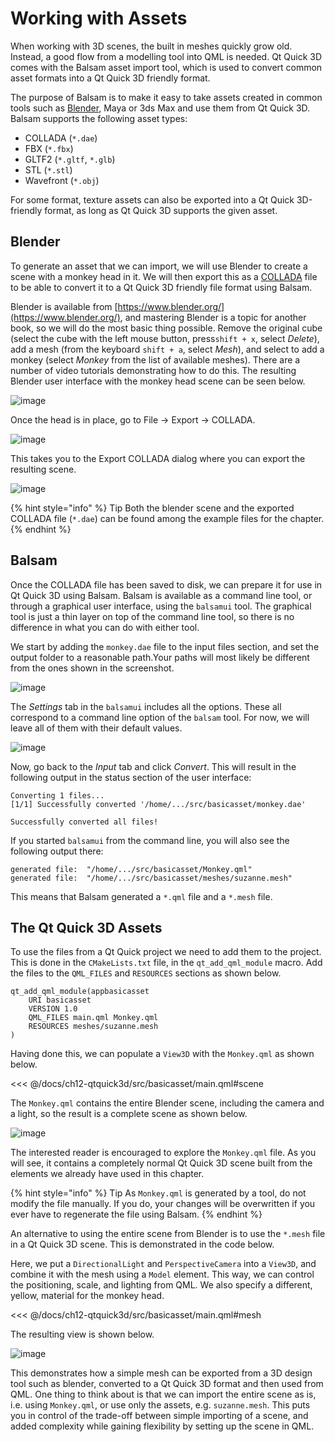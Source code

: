 # Working with Assets

When working with 3D scenes, the built in meshes quickly grow old. Instead, a good flow from a modelling tool into QML is needed. Qt Quick 3D comes with the Balsam asset import tool, which is used to convert common asset formats into a Qt Quick 3D friendly format.

The purpose of Balsam is to make it easy to take assets created in common tools such as [Blender](https://www.blender.org/), Maya or 3ds Max and use them from Qt Quick 3D. Balsam supports the following asset types:

- COLLADA (``*.dae``)
- FBX (``*.fbx``)
- GLTF2 (``*.gltf``, ``*.glb``)
- STL (``*.stl``)
- Wavefront (``*.obj``)

For some format, texture assets can also be exported into a Qt Quick 3D-friendly format, as long as Qt Quick 3D supports the given asset.

## Blender

To generate an asset that we can import, we will use Blender to create a scene with a monkey head in it. We will then export this as a [COLLADA](https://en.wikipedia.org/wiki/COLLADA) file to be able to convert it to a Qt Quick 3D friendly file format using Balsam.

Blender is available from [https://www.blender.org/](https://www.blender.org/), and mastering Blender is a topic for another book, so we will do the most basic thing possible. Remove the original cube (select the cube with the left mouse button, press``shift + x``, select _Delete_), add a mesh (from the keyboard ``shift + a``, select _Mesh_), and select to add a monkey (select _Monkey_ from the list of available meshes). There are a number of video tutorials demonstrating how to do this. The resulting Blender user interface with the monkey head scene can be seen below.

![image](./assets/blender-monkey.png)

Once the head is in place, go to File -> Export -> COLLADA.

![image](./assets/blender-export-menu.png)

This takes you to the Export COLLADA dialog where you can export the resulting scene.

![image](./assets/blender-export-collada.png)

{% hint style="info" %} Tip
Both the blender scene and the exported COLLADA file (``*.dae``) can be found among the example files for the chapter.
{% endhint %}

## Balsam

Once the COLLADA file has been saved to disk, we can prepare it for use in Qt Quick 3D using Balsam. Balsam is available as a command line tool, or through a graphical user interface, using the ``balsamui`` tool. The graphical tool is just a thin layer on top of the command line tool, so there is no difference in what you can do with either tool.

We start by adding the ``monkey.dae`` file to the input files section, and set the output folder to a reasonable path.Your paths will most likely be different from the ones shown in the screenshot.

![image](./assets/balsamui-1.png)

The _Settings_ tab in the ``balsamui`` includes all the options. These all correspond to a command line option of the ``balsam`` tool. For now, we will leave all of them with their default values.

![image](./assets/balsamui-2.png)

Now, go back to the _Input_ tab and click _Convert_. This will result in the following output in the status section of the user interface:
    
```
Converting 1 files...
[1/1] Successfully converted '/home/.../src/basicasset/monkey.dae'

Successfully converted all files!
```

If you started ``balsamui`` from the command line, you will also see the following output there:

```
generated file:  "/home/.../src/basicasset/Monkey.qml"
generated file:  "/home/.../src/basicasset/meshes/suzanne.mesh"
```

This means that Balsam generated a ``*.qml`` file and a ``*.mesh`` file.

## The Qt Quick 3D Assets

To use the files from a Qt Quick project we need to add them to the project. This is done in the ``CMakeLists.txt`` file, in the ``qt_add_qml_module`` macro. Add the files to the ``QML_FILES`` and ``RESOURCES`` sections as shown below.

```
qt_add_qml_module(appbasicasset
    URI basicasset
    VERSION 1.0
    QML_FILES main.qml Monkey.qml 
    RESOURCES meshes/suzanne.mesh
)
```

Having done this, we can populate a ``View3D`` with the ``Monkey.qml`` as shown below. 

<<< @/docs/ch12-qtquick3d/src/basicasset/main.qml#scene

The ``Monkey.qml`` contains the entire Blender scene, including the camera and a light, so the result is a complete scene as shown below.

![image](./assets/asset-first-input.png)

The interested reader is encouraged to explore the ``Monkey.qml`` file. As you will see, it contains a completely normal Qt Quick 3D scene built from the elements we already have used in this chapter.

{% hint style="info" %} Tip
As ``Monkey.qml`` is generated by a tool, do not modify the file manually. If you do, your changes will be overwritten if you ever have to regenerate the file using Balsam.
{% endhint %}

An alternative to using the entire scene from Blender is to use the ``*.mesh`` file in a Qt Quick 3D scene. This is demonstrated in the code below.

Here, we put a ``DirectionalLight`` and ``PerspectiveCamera`` into a ``View3D``, and combine it with the mesh using a ``Model`` element. This way, we can control the positioning, scale, and lighting from QML. We also specify a different, yellow, material for the monkey head.

<<< @/docs/ch12-qtquick3d/src/basicasset/main.qml#mesh

The resulting view is shown below.

![image](./assets/asset-second-input.png)

This demonstrates how a simple mesh can be exported from a 3D design tool such as blender, converted to a Qt Quick 3D format and then used from QML. One thing to think about is that we can import the entire scene as is, i.e. using ``Monkey.qml``, or use only the assets, e.g. ``suzanne.mesh``. This puts you in control of the trade-off between simple importing of a scene, and added complexity while gaining flexibility by setting up the scene in QML.
